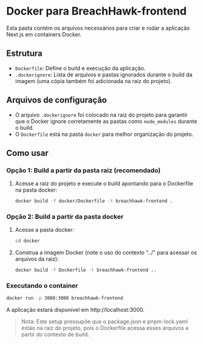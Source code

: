 # Docker para BreachHawk-frontend

Esta pasta contém os arquivos necessários para criar e rodar a aplicação Next.js em containers Docker.

## Estrutura
- `Dockerfile`: Define o build e execução da aplicação.
- `.dockerignore`: Lista de arquivos e pastas ignorados durante o build da imagem (uma cópia também foi adicionada na raiz do projeto).

## Arquivos de configuração
- O arquivo `.dockerignore` foi colocado na raiz do projeto para garantir que o Docker ignore corretamente as pastas como `node_modules` durante o build.
- O `Dockerfile` está na pasta `docker` para melhor organização do projeto.

## Como usar

### Opção 1: Build a partir da pasta raiz (recomendado)
1. Acesse a raiz do projeto e execute o build apontando para o Dockerfile na pasta docker:
   ```sh
   docker build -f docker/Dockerfile -t breachhawk-frontend .
   ```

### Opção 2: Build a partir da pasta docker
1. Acesse a pasta docker:
   ```sh
   cd docker
   ```
2. Construa a imagem Docker (note o uso do contexto "../" para acessar os arquivos da raiz):
   ```sh
   docker build -f Dockerfile -t breachhawk-frontend ..
   ```

### Executando o container
```sh
docker run -p 3000:3000 breachhawk-frontend
```

A aplicação estará disponível em http://localhost:3000.

> Nota: Este setup pressupõe que o package.json e pnpm-lock.yaml estão na raiz do projeto, pois o Dockerfile acessa esses arquivos a partir do contexto de build.
